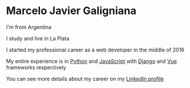 # Marcelo Javier Galigniana
I'm from Argentina

I study and live in La Plata

I started my professional career as a web developer in the middle of 2016

My entire experience is in [Python](https://www.python.org/) and [JavaScript](https://developer.mozilla.org/en-US/docs/Web/JavaScript) with [Django](https://www.djangoproject.com/) and [Vue](https://vuejs.org/) frameworks respectively

You can see more details about my career on my [LinkedIn profile](https://www.linkedin.com/in/mgaligniana/)

